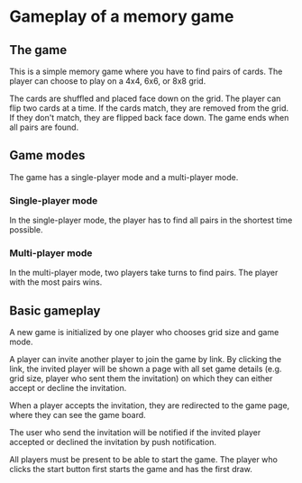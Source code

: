 # Gameplay of a memory game

## The game

This is a simple memory game where you have to find pairs of cards. The player can choose to play on a 4x4, 6x6, or 8x8 grid.

The cards are shuffled and placed face down on the grid. The player can flip two cards at a time. If the cards match, they are removed from the grid. If they don't match, they are flipped back face down. The game ends when all pairs are found.

## Game modes

The game has a single-player mode and a multi-player mode.

### Single-player mode

In the single-player mode, the player has to find all pairs in the shortest time possible.

### Multi-player mode

In the multi-player mode, two players take turns to find pairs. The player with the most pairs wins.

## Basic gameplay

A new game is initialized by one player who chooses grid size and game mode.

A player can invite another player to join the game by link. By clicking the link, the invited player will be shown a page with all set game details (e.g. grid size, player who sent them the invitation) on which they can either accept or decline the invitation.

When a player accepts the invitation, they are redirected to the game page, where they can see the game board.

The user who send the invitation will be notified if the invited player accepted or declined the invitation by push notification.

All players must be present to be able to start the game. The player who clicks the start button first starts the game and has the first draw.
